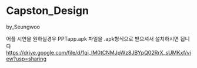 # Capston_Design
by_Seungwoo

어플 시연을 원하실경우 PPTapp.apk 파일을 .apk형식으로 받으셔서 설치하시면 됩니다
https://drive.google.com/file/d/1qi_IM0tCNMJpWz8JBYpQ02RrX_sUMKxf/view?usp=sharing

